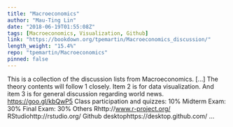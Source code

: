 ```yaml
---
title: "Macroeconomics"
author: "Mau-Ting Lin"
date: "2018-06-19T01:55:08Z"
tags: [Macroeconomics, Visualization, Github]
link: "https://bookdown.org/tpemartin/Macroeconomics_discussion/"
length_weight: "15.4%"
repo: "tpemartin/Macroeconomics"
pinned: false
---
```


This is a collection of the discussion lists from Macroeconomics. [...] The theory contents will follow 1 closely. Item 2 is for data visualization. And item 3 is for general discussion regarding world news. https://goo.gl/kbQwP5 Class participation and quizzes: 10% Midterm Exam: 30% Final Exam: 30% Others Rhttp://www.r-project.org/ RStudiohttp://rstudio.org/ Github desktophttps://desktop.github.com/ ...

